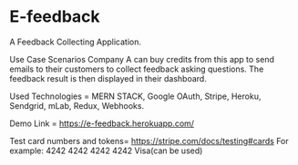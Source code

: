 # E-feedback
A Feedback Collecting Application.

Use Case Scenarios
Company A can buy credits from this app to send emails to their customers to collect feedback asking questions. 
The feedback result is then displayed in their dashboard. 

Used Technologies = MERN STACK, Google OAuth, Stripe, Heroku, Sendgrid, mLab, Redux, Webhooks.

Demo Link = https://e-feedback.herokuapp.com/

Test card numbers and tokens= https://stripe.com/docs/testing#cards
For example: 4242 4242 4242 4242	Visa(can be used)


